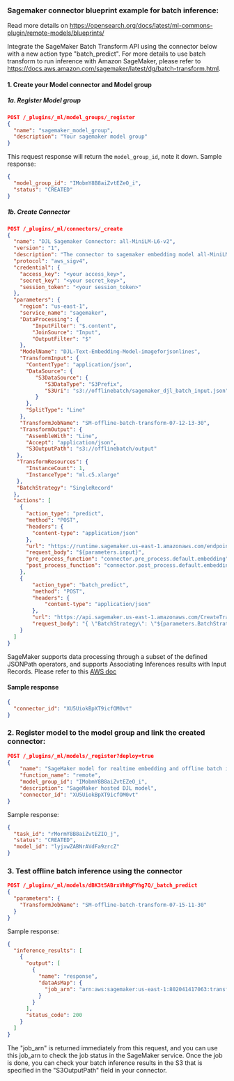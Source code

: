 ### Sagemaker connector blueprint example for batch inference:

Read more details on https://opensearch.org/docs/latest/ml-commons-plugin/remote-models/blueprints/

Integrate the SageMaker Batch Transform API using the connector below with a new action type "batch_predict". 
For more details to use batch transform to run inference with Amazon SageMaker, please refer to https://docs.aws.amazon.com/sagemaker/latest/dg/batch-transform.html.

#### 1. Create your Model connector and Model group

##### 1a. Register Model group
```json
POST /_plugins/_ml/model_groups/_register
{
  "name": "sagemaker_model_group",
  "description": "Your sagemaker model group"
}
```
This request response will return the `model_group_id`, note it down.
Sample response:
```json
{
  "model_group_id": "IMobmY8B8aiZvtEZeO_i",
  "status": "CREATED"
}
```

##### 1b. Create Connector
```json
POST /_plugins/_ml/connectors/_create
{
  "name": "DJL Sagemaker Connector: all-MiniLM-L6-v2",
  "version": "1",
  "description": "The connector to sagemaker embedding model all-MiniLM-L6-v2",
  "protocol": "aws_sigv4",
  "credential": {
    "access_key": "<your access_key>",
    "secret_key": "<your secret_key>",
    "session_token": "<your session_token>"
  },
  "parameters": {
    "region": "us-east-1",
    "service_name": "sagemaker",
    "DataProcessing": {
        "InputFilter": "$.content",
        "JoinSource": "Input",
        "OutputFilter": "$"
    },
    "ModelName": "DJL-Text-Embedding-Model-imageforjsonlines",
    "TransformInput": { 
      "ContentType": "application/json",
      "DataSource": { 
         "S3DataSource": { 
            "S3DataType": "S3Prefix",
            "S3Uri": "s3://offlinebatch/sagemaker_djl_batch_input.json"
         }
      },
      "SplitType": "Line"
    },
    "TransformJobName": "SM-offline-batch-transform-07-12-13-30",
    "TransformOutput": { 
      "AssembleWith": "Line",
      "Accept": "application/json",
      "S3OutputPath": "s3://offlinebatch/output"
   },
   "TransformResources": { 
      "InstanceCount": 1,
      "InstanceType": "ml.c5.xlarge"
   },
   "BatchStrategy": "SingleRecord"
  },
  "actions": [
    {
      "action_type": "predict",
      "method": "POST",
      "headers": {
        "content-type": "application/json"
      },
      "url": "https://runtime.sagemaker.us-east-1.amazonaws.com/endpoints/OpenSearch-sagemaker-060124023703/invocations",
      "request_body": "${parameters.input}",
      "pre_process_function": "connector.pre_process.default.embedding",
      "post_process_function": "connector.post_process.default.embedding"
    },
    {
        "action_type": "batch_predict",
        "method": "POST",
        "headers": {
            "content-type": "application/json"
        },
        "url": "https://api.sagemaker.us-east-1.amazonaws.com/CreateTransformJob",
        "request_body": "{ \"BatchStrategy\": \"${parameters.BatchStrategy}\", \"ModelName\": \"${parameters.ModelName}\", \"DataProcessing\" : ${parameters.DataProcessing}, \"TransformInput\": ${parameters.TransformInput}, \"TransformJobName\" : \"${parameters.TransformJobName}\", \"TransformOutput\" : ${parameters.TransformOutput}, \"TransformResources\" : ${parameters.TransformResources}}"
    }
  ]
}
```
SageMaker supports data processing through a subset of the defined JSONPath operators, and supports Associating Inferences results with Input Records. 
Please refer to this [AWS doc](https://docs.aws.amazon.com/sagemaker/latest/dg/batch-transform-data-processing.html)

#### Sample response
```json
{
  "connector_id": "XU5UiokBpXT9icfOM0vt"
}
```

### 2. Register model to the model group and link the created connector:

```json
POST /_plugins/_ml/models/_register?deploy=true
{
    "name": "SageMaker model for realtime embedding and offline batch inference",
    "function_name": "remote",
    "model_group_id": "IMobmY8B8aiZvtEZeO_i",
    "description": "SageMaker hosted DJL model",
    "connector_id": "XU5UiokBpXT9icfOM0vt"
}
```
Sample response:
```json
{
  "task_id": "rMormY8B8aiZvtEZIO_j",
  "status": "CREATED",
  "model_id": "lyjxwZABNrAVdFa9zrcZ"
}
```
### 3. Test offline batch inference using the connector

```json
POST /_plugins/_ml/models/dBK3t5ABrxVhHgFYhg7Q/_batch_predict
{
  "parameters": {
    "TransformJobName": "SM-offline-batch-transform-07-15-11-30"
  }
}
```
Sample response:
```json
{
  "inference_results": [
    {
      "output": [
        {
          "name": "response",
          "dataAsMap": {
            "job_arn": "arn:aws:sagemaker:us-east-1:802041417063:transform-job/SM-offline-batch-transform"
          }
        }
      ],
      "status_code": 200
    }
  ]
}
```
The "job_arn" is returned immediately from this request, and you can use this job_arn to check the job status 
in the SageMaker service. Once the job is done, you can check your batch inference results in the S3 that is 
specified in the "S3OutputPath" field in your connector.